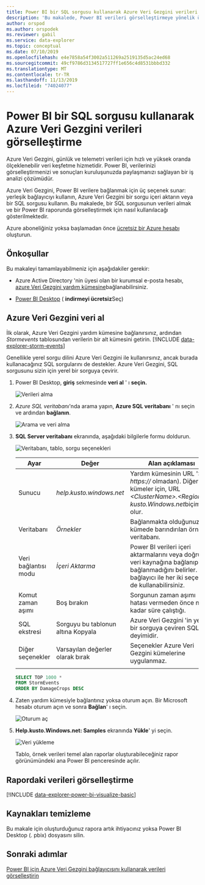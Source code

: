 ```yaml
---
title: Power BI bir SQL sorgusu kullanarak Azure Veri Gezgini verileri görselleştirme
description: 'Bu makalede, Power BI verileri görselleştirmeye yönelik üç seçenekten birini nasıl kullanacağınızı öğrenirsiniz: bir Azure Veri Gezgini kümesine yönelik bir SQL sorgusu.'
author: orspod
ms.author: orspodek
ms.reviewer: gabil
ms.service: data-explorer
ms.topic: conceptual
ms.date: 07/10/2019
ms.openlocfilehash: e4e7858a54f3002a511269a2519135d5ac24ed68
ms.sourcegitcommit: 49cf9786d3134517727ff1e656c4d8531bbbd332
ms.translationtype: MT
ms.contentlocale: tr-TR
ms.lasthandoff: 11/13/2019
ms.locfileid: "74024077"
---
```

# <a name="visualize-data-from-azure-data-explorer-using-a-sql-query-in-power-bi"></a>Power BI bir SQL sorgusu kullanarak Azure Veri Gezgini verileri görselleştirme

Azure Veri Gezgini, günlük ve telemetri verileri için hızlı ve yüksek oranda ölçeklenebilir veri keşfetme hizmetidir. Power BI, verilerinizi görselleştirmenizi ve sonuçları kuruluşunuzda paylaşmanızı sağlayan bir iş analizi çözümüdür.

Azure Veri Gezgini, Power BI verilere bağlanmak için üç seçenek sunar: yerleşik bağlayıcıyı kullanın, Azure Veri Gezgini bir sorgu içeri aktarın veya bir SQL sorgusu kullanın. Bu makalede, bir SQL sorgusunun verileri almak ve bir Power BI raporunda görselleştirmek için nasıl kullanılacağı gösterilmektedir.

Azure aboneliğiniz yoksa başlamadan önce [ücretsiz bir Azure hesabı](https://azure.microsoft.com/free/) oluşturun.

## <a name="prerequisites"></a>Önkoşullar

Bu makaleyi tamamlayabilmeniz için aşağıdakiler gerekir:

* Azure Active Directory 'nin üyesi olan bir kurumsal e-posta hesabı, [azure Veri Gezgini yardım kümesine](https://dataexplorer.azure.com/clusters/help/databases/samples)bağlanabilirsiniz.

* [Power BI Desktop](https://powerbi.microsoft.com/get-started/) ( **indirmeyi ücretsiz**Seç)

## <a name="get-data-from-azure-data-explorer"></a>Azure Veri Gezgini veri al

İlk olarak, Azure Veri Gezgini yardım kümesine bağlanırsınız, ardından *Stormevents* tablosundan verilerin bir alt kümesini getirin. [!INCLUDE [data-explorer-storm-events](../../includes/data-explorer-storm-events.md)]

Genellikle yerel sorgu dilini Azure Veri Gezgini ile kullanırsınız, ancak burada kullanacağınız SQL sorgularını de destekler. Azure Veri Gezgini, SQL sorgusunu sizin için yerel bir sorguya çevirir.

1. Power BI Desktop, **giriş** sekmesinde **veri al** ' ı **seçin.**

    ![Verileri alma](media/power-bi-sql-query/get-data-more.png)

1. *Azure SQL veritabanı*'nda arama yapın, **Azure SQL veritabanı** ' nı seçin ve ardından **bağlanın**.

    ![Arama ve veri alma](media/power-bi-sql-query/search-get-data.png)

1. **SQL Server veritabanı** ekranında, aşağıdaki bilgilerle formu doldurun.

    ![Veritabanı, tablo, sorgu seçenekleri](media/power-bi-sql-query/database-table-query.png)

    **Ayar** | **Değer** | **Alan açıklaması**
    |---|---|---|
    | Sunucu | *help.kusto.windows.net* | Yardım kümesinin URL 'SI ( *https://* olmadan). Diğer kümeler için, URL *\<ClusterName\>.\<Region\>. kusto.Windows.net*biçiminde olur. |
    | Veritabanı | *Örnekler* | Bağlanmakta olduğunuz kümede barındırılan örnek veritabanı. |
    | Veri bağlantısı modu | *İçeri Aktarma* | Power BI verileri içeri aktarmalarını veya doğrudan veri kaynağına bağlanıp bağlanmadığını belirler. Bu bağlayıcı ile her iki seçeneği de kullanabilirsiniz. |
    | Komut zaman aşımı | Boş bırakın | Sorgunun zaman aşımı hatası vermeden önce ne kadar süre çalıştığı. |
    | SQL ekstresi | Sorguyu bu tablonun altına Kopyala | Azure Veri Gezgini 'in yerel bir sorguya çeviren SQL deyimidir. |
    | Diğer seçenekler | Varsayılan değerler olarak bırak | Seçenekler Azure Veri Gezgini kümelerine uygulanmaz. |
    | | | |

    ```SQL
    SELECT TOP 1000 *
    FROM StormEvents
    ORDER BY DamageCrops DESC
    ```

1. Zaten yardım kümesiyle bağlantınız yoksa oturum açın. Bir Microsoft hesabı oturum açın ve sonra **Bağlan**' ı seçin.

    ![Oturum aç](media/power-bi-sql-query/sign-in.png)

1. **Help.kusto.Windows.net: Samples** ekranında **Yükle**' yi seçin.

    ![Veri yükleme](media/power-bi-sql-query/load-data.png)

    Tablo, örnek verileri temel alan raporlar oluşturabileceğiniz rapor görünümündeki ana Power BI penceresinde açılır.

## <a name="visualize-data-in-a-report"></a>Rapordaki verileri görselleştirme

[!INCLUDE [data-explorer-power-bi-visualize-basic](../../includes/data-explorer-power-bi-visualize-basic.md)]

## <a name="clean-up-resources"></a>Kaynakları temizleme

Bu makale için oluşturduğunuz rapora artık ihtiyacınız yoksa Power BI Desktop (. pbix) dosyasını silin.

## <a name="next-steps"></a>Sonraki adımlar

[Power BI için Azure Veri Gezgini bağlayıcısını kullanarak verileri görselleştirin](power-bi-connector.md)